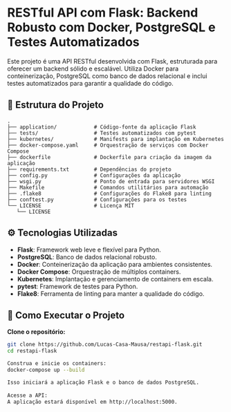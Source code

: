 # RESTful API com Flask: Backend Robusto com Docker, PostgreSQL e Testes Automatizados

Este projeto é uma API RESTful desenvolvida com Flask, estruturada para oferecer um backend sólido e escalável. Utiliza Docker para conteinerização, PostgreSQL como banco de dados relacional e inclui testes automatizados para garantir a qualidade do código.

## 🧱 Estrutura do Projeto
```plaintext
.
├── application/            # Código-fonte da aplicação Flask
├── tests/                  # Testes automatizados com pytest
├── kubernetes/             # Manifests para implantação em Kubernetes
├── docker-compose.yaml     # Orquestração de serviços com Docker Compose
├── dockerfile              # Dockerfile para criação da imagem da aplicação
├── requirements.txt        # Dependências do projeto
├── config.py               # Configurações da aplicação
├── wsgi.py                 # Ponto de entrada para servidores WSGI
├── Makefile                # Comandos utilitários para automação
├── .flake8                 # Configurações do Flake8 para linting
├── conftest.py             # Configurações para os testes
└── LICENSE                 # Licença MIT
   └── LICENSE  
```
## ⚙️ Tecnologias Utilizadas

- **Flask**: Framework web leve e flexível para Python.
- **PostgreSQL**: Banco de dados relacional robusto.
- **Docker**: Conteinerização da aplicação para ambientes consistentes.
- **Docker Compose**: Orquestração de múltiplos containers.
- **Kubernetes**: Implantação e gerenciamento de containers em escala.
- **pytest**: Framework de testes para Python.
- **Flake8**: Ferramenta de linting para manter a qualidade do código.

## 🚀 Como Executar o Projeto

 **Clone o repositório:**

   ```bash
   git clone https://github.com/Lucas-Casa-Mausa/restapi-flask.git
   cd restapi-flask
   
   Construa e inicie os containers:
   docker-compose up --build

   Isso iniciará a aplicação Flask e o banco de dados PostgreSQL.
    
   Acesse a API:    
   A aplicação estará disponível em http://localhost:5000.
```
